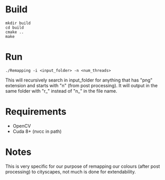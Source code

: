 # Build

```
mkdir build
cd build
cmake ..
make
```

# Run

```
./Remapping -i <input_folder> -n <num_threads>
```

This will recursively search in input_folder for anything that has "png" extension and starts with "n" (from post processing).
It will output in the same folder with "r_" instead of "n_" in the file name.

# Requirements
* OpenCV
* Cuda 8+ (nvcc in path)

# Notes
This is very specific for our purpose of remapping our colours (after post processing) to cityscapes, not much is done for extendability.
